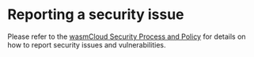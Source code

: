# Reporting a security issue

Please refer to the [wasmCloud Security Process and Policy](https://github.com/wasmCloud/wasmCloud/blob/main/SECURITY.md) for details on how to report security issues and vulnerabilities.
